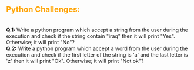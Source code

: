 <H2 style="color: orange;">Python Challenges:</H2> <br>
<b>Q.1:</b> Write a python program which accept a string from the user during the execution and check if the string contain "iraq" then it will print "Yes". Otherwise; it will print "No"? <br>
<b>Q.2:</b> Write a python program which accept a word from the user during the execution and check if the first letter of the string is 'a' and the last letter is 'z' then it will print "Ok". Otherwise; it will print "Not ok"? <br>

